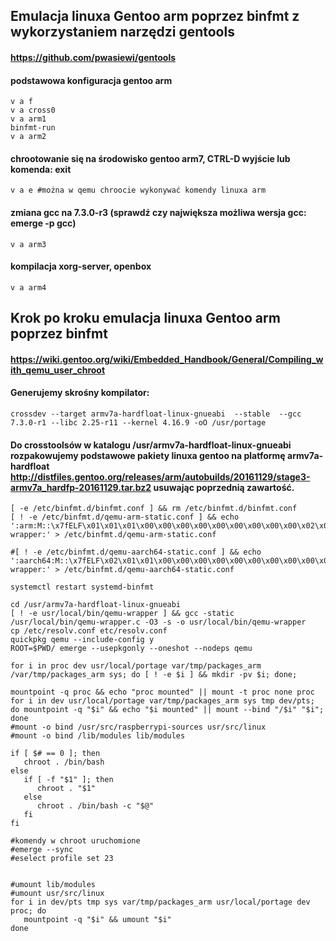 ## Emulacja linuxa Gentoo arm poprzez binfmt z wykorzystaniem narzędzi gentools 
#### https://github.com/pwasiewi/gentools
#### podstawowa konfiguracja gentoo arm
```
v a f
v a cross0
v a arm1
binfmt-run
v a arm2
```
#### chrootowanie się na środowisko gentoo arm7, CTRL-D wyjście lub komenda: exit 
```
v a e #można w qemu chroocie wykonywać komendy linuxa arm
```
#### zmiana gcc na 7.3.0-r3 (sprawdź czy największa możliwa wersja gcc: emerge -p gcc)
```
v a arm3
```
#### kompilacja xorg-server, openbox
```
v a arm4
```


## Krok po kroku emulacja linuxa Gentoo arm poprzez binfmt
#### https://wiki.gentoo.org/wiki/Embedded_Handbook/General/Compiling_with_qemu_user_chroot

#### Generujemy skrośny kompilator:
```
crossdev --target armv7a-hardfloat-linux-gnueabi  --stable  --gcc 7.3.0-r1 --libc 2.25-r11 --kernel 4.16.9 -oO /usr/portage
```

#### Do crosstoolsów w katalogu /usr/armv7a-hardfloat-linux-gnueabi rozpakowujemy podstawowe pakiety linuxa gentoo na platformę armv7a-hardfloat http://distfiles.gentoo.org/releases/arm/autobuilds/20161129/stage3-armv7a_hardfp-20161129.tar.bz2 usuwając poprzednią zawartość.

```
[ -e /etc/binfmt.d/binfmt.conf ] && rm /etc/binfmt.d/binfmt.conf
[ ! -e /etc/binfmt.d/qemu-arm-static.conf ] && echo ':arm:M::\x7fELF\x01\x01\x01\x00\x00\x00\x00\x00\x00\x00\x00\x00\x02\x00\x28\x00:\xff\xff\xff\xff\xff\xff\xff\x00\xff\xff\xff\xff\xff\xff\x00\xff\xfe\xff\xff\xff:/usr/local/bin/qemu-wrapper:' > /etc/binfmt.d/qemu-arm-static.conf

#[ ! -e /etc/binfmt.d/qemu-aarch64-static.conf ] && echo ':aarch64:M::\x7fELF\x02\x01\x01\x00\x00\x00\x00\x00\x00\x00\x00\x00\x02\x00\xb7:\xff\xff\xff\xff\xff\xff\xff\xfc\xff\xff\xff\xff\xff\xff\xff\xff\xfe\xff\xff:/usr/local/bin/qemu-wrapper:' > /etc/binfmt.d/qemu-aarch64-static.conf

systemctl restart systemd-binfmt

cd /usr/armv7a-hardfloat-linux-gnueabi
[ ! -e usr/local/bin/qemu-wrapper ] && gcc -static /usr/local/bin/qemu-wrapper.c -O3 -s -o usr/local/bin/qemu-wrapper
cp /etc/resolv.conf etc/resolv.conf
quickpkg qemu --include-config y
ROOT=$PWD/ emerge --usepkgonly --oneshot --nodeps qemu 

for i in proc dev usr/local/portage var/tmp/packages_arm /var/tmp/packages_arm sys; do [ ! -e $i ] && mkdir -pv $i; done;
   
mountpoint -q proc && echo "proc mounted" || mount -t proc none proc
for i in dev usr/local/portage var/tmp/packages_arm sys tmp dev/pts; do mountpoint -q "$i" && echo "$i mounted" || mount --bind "/$i" "$i"; done
#mount -o bind /usr/src/raspberrypi-sources usr/src/linux
#mount -o bind /lib/modules lib/modules

if [ $# == 0 ]; then
   chroot . /bin/bash
else
   if [ -f "$1" ]; then
      chroot . "$1"
   else
      chroot . /bin/bash -c "$@"
   fi
fi

#komendy w chroot uruchomione
#emerge --sync
#eselect profile set 23


#umount lib/modules
#umount usr/src/linux
for i in dev/pts tmp sys var/tmp/packages_arm usr/local/portage dev proc; do 
   mountpoint -q "$i" && umount "$i"
done
```
